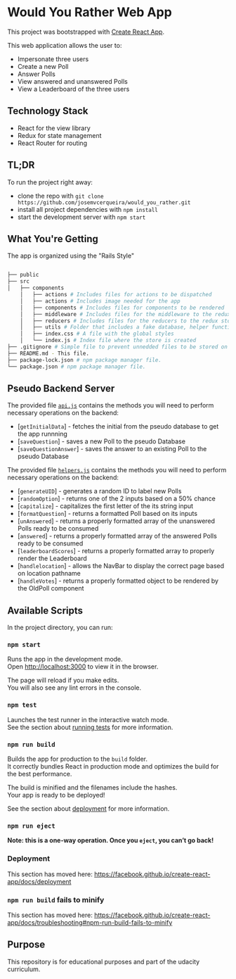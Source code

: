 # Would You Rather Web App

This project was bootstrapped with [Create React App](https://github.com/facebook/create-react-app).

This web application allows the user to:

-   Impersonate three users
-   Create a new Poll
-   Answer Polls
-   View answered and unanswered Polls
-   View a Leaderboard of the three users

## Technology Stack

-   React for the view library
-   Redux for state management
-   React Router for routing

## TL;DR

To run the project right away:

-   clone the repo with `git clone https://github.com/josemvcerqueira/would_you_rather.git`
-   install all project dependencies with `npm install`
-   start the development server with `npm start`

## What You're Getting

The app is organized using the "Rails Style"

```bash

├── public
├── src
│   ├── components
    │   ├── actions # Includes files for actions to be dispatched
    │	├── actions # Includes image needed for the app
    │   ├── components # Includes files for components to be rendered
    │   ├── middleware # Includes files for the middleware to the redux store
    │   ├── reducers # Includes files for the reducers to the redux store
    │   ├── utils # Folder that includes a fake database, helper functions and API-like functions
    │   ├── index.css # A file with the global styles
    │   └── index.js # Index file where the store is created
├── .gitignore # Simple file to prevent unnedded files to be stored on GitHub.
├── README.md - This file.
├── package-lock.json # npm package manager file.
└── package.json # npm package manager file.

```

## Pseudo Backend Server

The provided file [`api.js`](src/utils/api.js) contains the methods you will need to perform necessary operations on the backend:

-   [`getInitialData`] - fetches the initial from the pseudo database to get the app runnning
-   [`saveQuestion`] - saves a new Poll to the pseudo Database
-   [`saveQuestionAnswer`] - saves the answer to an existing Poll to the pseudo Database

The provided file [`helpers.js`](src/utils/helpers.js) contains the methods you will need to perform necessary operations on the backend:

-   [`generateUID`] - generates a random ID to label new Polls
-   [`randomOption`] - returns one of the 2 inputs based on a 50% chance
-   [`capitalize`] - capitalizes the first letter of the its string input
-   [`formatQuestion`] - returns a formatted Poll based on its inputs
-   [`unAnswered`] - returns a properly formatted array of the unanswered Polls ready to be consumed
-   [`answered`] - returns a properly formatted array of the answered Polls ready to be consumed
-   [`leaderboardScores`] - returns a properly formatted array to properly render the Leaderboard
-   [`handlelocation`] - allows the NavBar to display the correct page based on location pathname
-   [`handleVotes`] - returns a properly formatted object to be rendered by the OldPoll component

## Available Scripts

In the project directory, you can run:

### `npm start`

Runs the app in the development mode.<br>
Open [http://localhost:3000](http://localhost:3000) to view it in the browser.

The page will reload if you make edits.<br>
You will also see any lint errors in the console.

### `npm test`

Launches the test runner in the interactive watch mode.<br>
See the section about [running tests](https://facebook.github.io/create-react-app/docs/running-tests) for more information.

### `npm run build`

Builds the app for production to the `build` folder.<br>
It correctly bundles React in production mode and optimizes the build for the best performance.

The build is minified and the filenames include the hashes.<br>
Your app is ready to be deployed!

See the section about [deployment](https://facebook.github.io/create-react-app/docs/deployment) for more information.

### `npm run eject`

**Note: this is a one-way operation. Once you `eject`, you can’t go back!**

### Deployment

This section has moved here: https://facebook.github.io/create-react-app/docs/deployment

### `npm run build` fails to minify

This section has moved here: https://facebook.github.io/create-react-app/docs/troubleshooting#npm-run-build-fails-to-minify

## Purpose

This repository is for educational purposes and part of the udacity curriculum.

